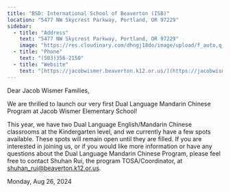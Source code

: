 ```yaml
---
title: "BSD: International School of Beaverton (ISB)"
location: "5477 NW Skycrest Parkway, Portland, OR 97229"
sidebar:
  - title: "Address"
    text: "5477 NW Skycrest Parkway, Portland, OR 97229"
    image: "https://res.cloudinary.com/dhngj18do/image/upload/f_auto,q_auto/v1/images/activities/jacob-logo"
  - title: "Phone"
    text: "(503)356-2150"
  - title: "Website"
    text: "[https://jacobwismer.beaverton.k12.or.us/](https://jacobwismer.beaverton.k12.or.us/)"
---
```


Dear Jacob Wismer Families,

We are thrilled to launch our very first Dual Language Mandarin Chinese Program at Jacob Wismer Elementary School!

This year, we have two Dual Language English/Mandarin Chinese classrooms at the Kindergarten level, and we currently have a few spots available. These spots will remain open until they are filled. If you are interested in joining us, or if you would like more information or have any questions about the Dual Language Mandarin Chinese Program, please feel free to contact Shuhan Rui, the program TOSA/Coordinator, at shuhan_rui@beaverton.k12.or.us.

Monday, Aug 26, 2024
